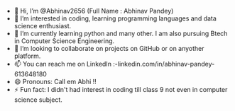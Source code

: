 - 👋 Hi, I’m @Abhinav2656 (Full Name : Abhinav Pandey)
- 👀 I’m interested in coding, learning programming languages and data science enthusiast.
- 🌱 I’m currently learning python and many other. I am also pursuing Btech in Computer Science Engineering.
- 💞️ I’m looking to collaborate on projects on GitHub or on anyother platform.
- 📫 You can reach me on LinkedIn :-linkedin.com/in/abhinav-pandey-613648180 
- 😄 Pronouns: Call em Abhi !!
- ⚡ Fun fact: I didn't had interest in coding till class 9 not even in computer science subject.

<!---
Abhinav2656/Abhinav2656 is a ✨ special ✨ repository because its `README.md` (this file) appears on your GitHub profile.
You can click the Preview link to take a look at your changes.
--->
